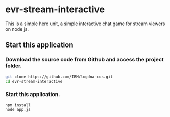 # evr-stream-interactive
This is a simple hero unit, a simple interactive chat game for stream viewers on node js.

## Start this application

### Download the source code from Github and access the project folder.
```sh
git clone https://github.com/IBM/logdna-cos.git
cd evr-stream-interactive
```
### Start this application.
```
npm install
node app.js
```
